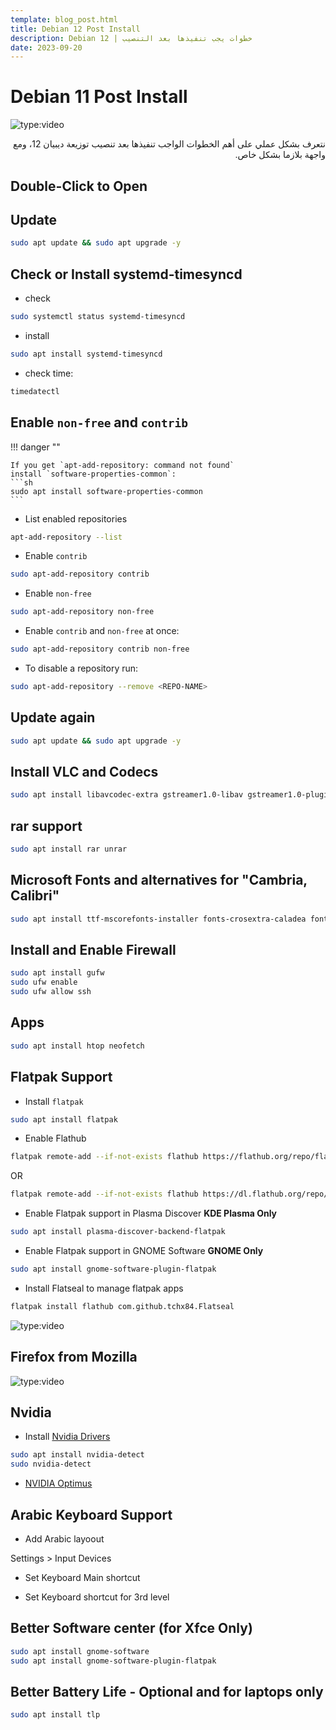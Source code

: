 ```yaml
---
template: blog_post.html
title: Debian 12 Post Install
description: Debian 12 | خطوات يجب تنفيذها بعد التنصيب
date: 2023-09-20
---
```


# Debian 11 Post Install

![type:video](https://www.youtube.com/embed/1efTU3Bs2-I)

<div dir="rtl">
نتعرف بشكل عملي على أهم الخطوات الواجب تنفيذها بعد تنصيب توزيعة ديبيان 12، ومع واجهة بلازما بشكل خاص.
</div>

<p hidden>#more</p>

## Double-Click to Open

## Update

```sh
sudo apt update && sudo apt upgrade -y
```

## Check or Install systemd-timesyncd

- check

```sh
sudo systemctl status systemd-timesyncd
```

- install

```sh
sudo apt install systemd-timesyncd
```

- check time:

```sh
timedatectl
```

## Enable `non-free` and `contrib`

!!! danger ""

    If you get `apt-add-repository: command not found`  
    install `software-properties-common`:
    ```sh
    sudo apt install software-properties-common
    ```

- List enabled repositories

```sh
apt-add-repository --list
```

- Enable `contrib`

```sh
sudo apt-add-repository contrib
```

- Enable `non-free`

```sh
sudo apt-add-repository non-free
```

- Enable `contrib` and `non-free` at once:

```sh
sudo apt-add-repository contrib non-free
```

- To disable a repository run:

```sh
sudo apt-add-repository --remove <REPO-NAME>
```

## Update again

```sh
sudo apt update && sudo apt upgrade -y
```

## Install VLC and Codecs

```sh
sudo apt install libavcodec-extra gstreamer1.0-libav gstreamer1.0-plugins-ugly gstreamer1.0-vaapi vlc
```

## rar support

```sh
sudo apt install rar unrar
```

## Microsoft Fonts and alternatives for "Cambria, Calibri"

```sh
sudo apt install ttf-mscorefonts-installer fonts-crosextra-caladea fonts-crosextra-carlito
```

## Install and Enable Firewall

```sh
sudo apt install gufw
sudo ufw enable
sudo ufw allow ssh
```

## Apps

```sh
sudo apt install htop neofetch
```

## Flatpak Support

- Install `flatpak`

``` sh
sudo apt install flatpak
```

- Enable Flathub

``` sh
flatpak remote-add --if-not-exists flathub https://flathub.org/repo/flathub.flatpakrepo
```

OR

``` sh
flatpak remote-add --if-not-exists flathub https://dl.flathub.org/repo/flathub.flatpakrepo
```

- Enable Flatpak support in Plasma Discover **KDE Plasma Only**

```sh
sudo apt install plasma-discover-backend-flatpak
```

- Enable Flatpak support in GNOME Software **GNOME Only**

```sh
sudo apt install gnome-software-plugin-flatpak
```

- Install Flatseal to manage flatpak apps

```sh
flatpak install flathub com.github.tchx84.Flatseal
```

![type:video](https://www.youtube.com/embed/PERYnPbAUy0)

## Firefox from Mozilla

![type:video](https://www.youtube.com/embed/vR7vN5WWvwE)

## Nvidia

- Install [Nvidia Drivers](https://wiki.debian.org/NvidiaGraphicsDrivers)

```sh
sudo apt install nvidia-detect
sudo nvidia-detect
```

- [NVIDIA Optimus](https://wiki.debian.org/NVIDIA%20Optimus)

## Arabic Keyboard Support

- Add Arabic layoout

Settings > Input Devices

- Set Keyboard Main shortcut

- Set Keyboard shortcut for 3rd level

## Better Software center (for Xfce Only)

```sh
sudo apt install gnome-software
sudo apt install gnome-software-plugin-flatpak
```

## Better Battery Life - Optional and for laptops only

```sh
sudo apt install tlp
```

